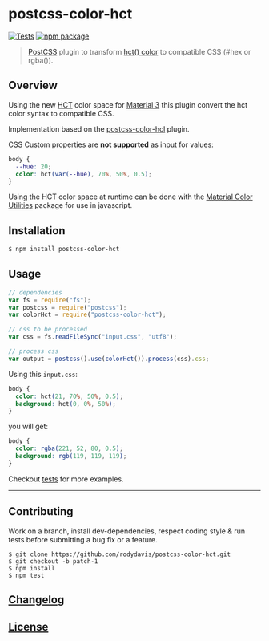 # postcss-color-hct

[![Tests](https://github.com/rodydavis/postcss-color-hct/actions/workflows/tests.yml/badge.svg)](https://github.com/rodydavis/postcss-color-hct/actions/workflows/tests.yml)
[![npm package](https://badgen.net/npm/v/postcss-color-hct)](https://npmjs.com/package/postcss-color-hct)

> [PostCSS](https://github.com/postcss/postcss) plugin to transform [hct() color](https://www.npmjs.com/package/@material/material-color-utilities) to compatible CSS (#hex or rgba()).

## Overview

Using the new [HCT](https://www.npmjs.com/package/@material/material-color-utilities) color space for [Material 3](https://m3.material.io/styles/color/overview) this plugin convert the hct color syntax to compatible CSS.

Implementation based on the [postcss-color-hcl](https://github.com/devgru/postcss-color-hcl) plugin.

CSS Custom properties are **not supported** as input for values:

```css
body {
  --hue: 20;
  color: hct(var(--hue), 70%, 50%, 0.5);
}
```

Using the HCT color space at runtime can be done with the [Material Color Utilities](https://www.npmjs.com/package/@material/material-color-utilities) package for use in javascript.

## Installation

```bash
$ npm install postcss-color-hct
```

## Usage

```js
// dependencies
var fs = require("fs");
var postcss = require("postcss");
var colorHct = require("postcss-color-hct");

// css to be processed
var css = fs.readFileSync("input.css", "utf8");

// process css
var output = postcss().use(colorHct()).process(css).css;
```

Using this `input.css`:

```css
body {
  color: hct(21, 70%, 50%, 0.5);
  background: hct(0, 0%, 50%);
}
```

you will get:

```css
body {
  color: rgba(221, 52, 80, 0.5);
  background: rgb(119, 119, 119);
}
```

Checkout [tests](test) for more examples.

---

## Contributing

Work on a branch, install dev-dependencies, respect coding style & run tests before submitting a bug fix or a feature.

    $ git clone https://github.com/rodydavis/postcss-color-hct.git
    $ git checkout -b patch-1
    $ npm install
    $ npm test

## [Changelog](CHANGELOG.md)

## [License](LICENSE)
